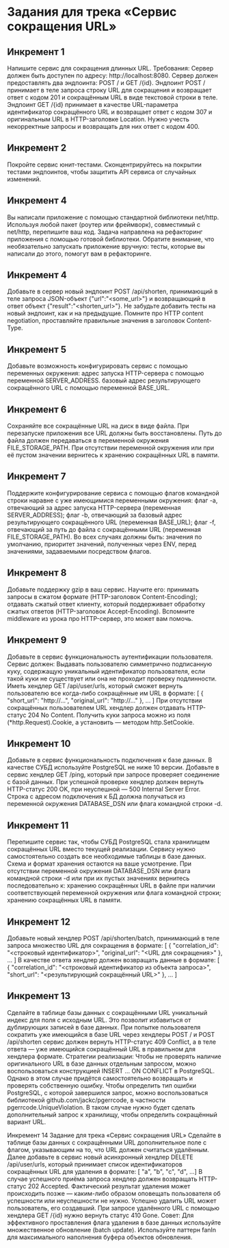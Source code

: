 # Задания для трека «Сервис сокращения URL»

## Инкремент 1

Напишите сервис для сокращения длинных URL. Требования:
Сервер должен быть доступен по адресу: http://localhost:8080.
Сервер должен предоставлять два эндпоинта: POST / и GET /{id}.
Эндпоинт POST / принимает в теле запроса строку URL для сокращения и возвращает ответ с кодом 201 и сокращённым URL в виде текстовой строки в теле.
Эндпоинт GET /{id} принимает в качестве URL-параметра идентификатор сокращённого URL и возвращает ответ с кодом 307 и оригинальным URL в HTTP-заголовке Location.
Нужно учесть некорректные запросы и возвращать для них ответ с кодом 400.

## Инкремент 2

Покройте сервис юнит-тестами. Сконцентрируйтесь на покрытии тестами эндпоинтов, чтобы защитить API сервиса от случайных изменений.

## Инкремент 4

Вы написали приложение с помощью стандартной библиотеки net/http. Используя любой пакет (роутер или фреймворк), совместимый с net/http, перепишите ваш код.
Задача направлена на рефакторинг приложения с помощью готовой библиотеки. 
Обратите внимание, что необязательно запускать приложение вручную: тесты, которые вы написали до этого, помогут вам в рефакторинге.

## Инкремент 4

Добавьте в сервер новый эндпоинт POST /api/shorten, 
принимающий в теле запроса JSON-объект {"url":"<some_url>"} и возвращающий в ответ объект {"result":"<shorten_url>"}.
Не забудьте добавить тесты на новый эндпоинт, как и на предыдущие.
Помните про HTTP content negotiation, проставляйте правильные значения в заголовок Content-Type.

## Инкремент 5

Добавьте возможность конфигурировать сервис с помощью переменных окружения:
адрес запуска HTTP-сервера с помощью переменной SERVER_ADDRESS.
базовый адрес результирующего сокращённого URL с помощью переменной BASE_URL.

## Инкремент 6

Сохраняйте все сокращённые URL на диск в виде файла. При перезапуске приложения все URL должны быть восстановлены.
Путь до файла должен передаваться в переменной окружения FILE_STORAGE_PATH.
При отсутствии переменной окружения или при её пустом значении вернитесь к хранению сокращённых URL в памяти.

## Инкремент 7

Поддержите конфигурирование сервиса с помощью флагов командной строки наравне с уже имеющимися переменными окружения:
флаг -a, отвечающий за адрес запуска HTTP-сервера (переменная SERVER_ADDRESS);
флаг -b, отвечающий за базовый адрес результирующего сокращённого URL (переменная BASE_URL);
флаг -f, отвечающий за путь до файла с сокращёнными URL (переменная FILE_STORAGE_PATH).
Во всех случаях должны быть:
значения по умолчанию,
приоритет значений, полученных через ENV, перед значениями, задаваемыми посредством флагов.

## Инкремент 8

Добавьте поддержку gzip в ваш сервис. Научите его: 
принимать запросы в сжатом формате (HTTP-заголовок Content-Encoding);
отдавать сжатый ответ клиенту, который поддерживает обработку сжатых ответов (HTTP-заголовок Accept-Encoding).
Вспомните middleware из урока про HTTP-сервер, это может вам помочь.

## Инкремент 9

Добавьте в сервис функциональность аутентификации пользователя. 
Сервис должен:
Выдавать пользователю симметрично подписанную куку, содержащую уникальный идентификатор пользователя, если такой куки не существует или она не проходит проверку подлинности.
Иметь хендлер GET /api/user/urls, который сможет вернуть пользователю все когда-либо сокращённые им URL в формате:
[
    {
        "short_url": "http://...",
        "original_url": "http://..."
    },
    ...
] 
При отсутствии сокращённых пользователем URL хендлер должен отдавать HTTP-статус 204 No Content.
Получить куки запроса можно из поля (*http.Request).Cookie, а установить — методом http.SetCookie.


## Инкремент 10

Добавьте в сервис функциональность подключения к базе данных. В качестве СУБД используйте PostgreSQL не ниже 10 версии.
Добавьте в сервис хендлер GET /ping, который при запросе проверяет соединение с базой данных. При успешной проверке хендлер должен вернуть HTTP-статус 200 OK, при неуспешной — 500 Internal Server Error.
Строка с адресом подключения к БД должна получаться из переменной окружения DATABASE_DSN или флага командной строки -d.

## Инкремент 11

Перепишите сервис так, чтобы СУБД PostgreSQL стала хранилищем сокращённых URL вместо текущей реализации.
Сервису нужно самостоятельно создать все необходимые таблицы в базе данных. Схема и формат хранения остаются на ваше усмотрение.
При отсутствии переменной окружения DATABASE_DSN или флага командной строки -d или при их пустых значениях вернитесь последовательно к:
хранению сокращённых URL в файле при наличии соответствующей переменной окружения или флага командной строки;
хранению сокращённых URL в памяти.

## Инкремент 12

Добавьте новый хендлер POST /api/shorten/batch, принимающий в теле запроса множество URL для сокращения в формате:
[
    {
        "correlation_id": "<строковый идентификатор>",
        "original_url": "<URL для сокращения>"
    },
    ...
] 
В качестве ответа хендлер должен возвращать данные в формате:
[
    {
        "correlation_id": "<строковый идентификатор из объекта запроса>",
        "short_url": "<результирующий сокращённый URL>"
    },
    ...
] 

## Инкремент 13

Сделайте в таблице базы данных с сокращёнными URL уникальный индекс для поля с исходным URL. Это позволит избавиться от дублирующих записей в базе данных.
При попытке пользователя сократить уже имеющийся в базе URL через хендлеры POST / и POST /api/shorten сервис должен вернуть HTTP-статус 409 Conflict, а в теле ответа — уже имеющийся сокращённый URL в правильном для хендлера формате.
Стратегии реализации:
Чтобы не проверять наличие оригинального URL в базе данных отдельным запросом, можно воспользоваться конструкцией INSERT ... ON CONFLICT в PostgreSQL. Однако в этом случае придётся самостоятельно возвращать и проверять собственную ошибку.
Чтобы определить тип ошибки PostgreSQL, с которой завершился запрос, можно воспользоваться библиотекой github.com/jackc/pgerrcode, в частности pgerrcode.UniqueViolation. В таком случае нужно будет сделать дополнительный запрос к хранилищу, чтобы определить сокращённый вариант URL.

Инкремент 14
Задание для трека «Сервис сокращения URL»
Сделайте в таблице базы данных с сокращёнными URL дополнительное поле с флагом, указывающим на то, что URL должен считаться удалённым.
Далее добавьте в сервис новый асинхронный хендлер DELETE /api/user/urls, который принимает список идентификаторов сокращённых URL для удаления в формате:
[ "a", "b", "c", "d", ...] 
В случае успешного приёма запроса хендлер должен возвращать HTTP-статус 202 Accepted.
Фактический результат удаления может происходить позже — каким-либо образом оповещать пользователя об успешности или неуспешности не нужно.
Успешно удалить URL может пользователь, его создавший. При запросе удалённого URL с помощью хендлера GET /{id} нужно вернуть статус 410 Gone.
Совет:
Для эффективного проставления флага удаления в базе данных используйте множественное обновление (batch update).
Используйте паттерн fanIn для максимального наполнения буфера объектов обновления.